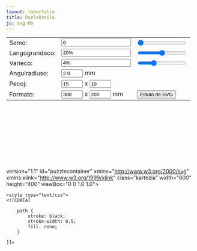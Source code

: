 ```yaml
---
layout: laborfolio
title: Puzlokreilo
js: svg-0b
---
```


<script type="text/javascript">
    // adaptita el https://gist.github.com/Draradech/35d36347312ca6d0887aa7d55f366e30

    function save(filename, data)
    {
        var blob = new Blob([data], {type: "text/csv"});
        if (window.navigator.msSaveOrOpenBlob)
        {
            window.navigator.msSaveBlob(blob, filename);
        }
        else
        {
            var elem = window.document.createElement('a');
            elem.href = window.URL.createObjectURL(blob);
            elem.download = filename;        
            document.body.appendChild(elem);
            elem.click();        
            document.body.removeChild(elem);
        }
    }

    var seed = 1;

    // pseŭdoarbitra nombro inter 0 kaj 1 uzante la sinus-funkcion
    function random() { var x = Math.sin(seed) * 10000; seed += 1; return x - Math.floor(x); }

    // arbitra nombro inter min kaj max
    function uniform(min, max) { var r = random(); return min + r * (max - min); }

    // arbitra bulea valora
    function rbool() { return random() > 0.5; }
    
    // konciza aliro de elemento per @id
    function $(id) { return document.getElementById(id); }

    // aktualigo de la kontrolelementoj
    function updateseed()     { $("_seed").value =    $("seed").value;          update(); }
    function updatetabsize()  { $("_tabsize").value = $("tabsize").value + "%"; update(); }
    function updatejitter()   { $("_jitter").value =  $("jitter").value + "%";  update(); }
    function update_seed() { 
        var val = parseFloat($("_seed").value);    
        if (!isNaN(val)) { 
            $("seed").value = val;
        }    
        updateseed(); 
    }
    function update_tabsize() { 
        var val = parseFloat($("_tabsize").value); 
        if (!isNaN(val)) { 
            $("tabsize").value = val; 
        } 
        updatetabsize(); 
    }
    function update_jitter()  { 
        var val = parseFloat($("_jitter").value);  
        if (!isNaN(val)) { 
            $("jitter").value = val; 
        }  
        updatejitter(); 
    }
    
    // generilo-parametroj / -funkcioj $

    // variabloj estas difinitaj antaŭe en generate(9 resp. parse_input()
    /*
      t = langetograndeco (tabsize)
      j = varieco (jitter)
      xn = # pecoj horizontale
      yn = # pecoj vertikale
    */
    var a, b, c, d, e, t, j, flip, xi, yi, xn, yn, vertical, offset, width, height, radius;
    var ph, pv;

    function first() { 
        e = uniform(-j, j); 
        next();
    }
    function next()  { 
        var flipold = flip; 
        flip = rbool(); 
        a = (flip == flipold ? -e: e); 
        b = uniform(-j, j); 
        c = uniform(-j, j); 
        d = uniform(-j, j); 
        e = uniform(-j, j);
    }

    // la anguloj de la pecoj formas regulan rastron (s=size, o=offset)
    function sl()  { return vertical ? height / yn : width / xn; }
    function sw()  { return vertical ? width / xn : height / yn; }
    function ol()  { return offset + sl() * (vertical ? yi : xi); }
    function ow()  { return offset + sw() * (vertical ? xi : yi); }

    function l(v)  { 
        var ret = ol() + sl() * v; 
        return Math.round(ret * 100) / 100; 
    }
    function w(v)  { 
        var ret = ow() + sw() * v * (flip ? -1.0 : 1.0); 
        return Math.round(ret * 100) / 100; 
    }

    // l,w estas la du koordinatoj
    // unu egon de peco ni desegnas per 3 bezierkurboj;
    // inter punktoj 0 kaj 3 uzante kontrolpunktojn 1 kaj 2
    // poste inter punktoj 3 kaj 6 uzante kontrolpunktojn 4 kaj 5 
    // poste inter punktoj 6 kaj 9 uzante kontrolpunktojn 7 kaj 8
    // la meza kurbo estas la langeto
    function p0l() { return l(0.0); }
    function p0w() { return w(0.0); }
    function p1l() { return l(0.2); }
    function p1w() { return w(a); }
    function p2l() { return l(0.5 + b + d); }
    function p2w() { return w(-t + c); }
    function p3l() { return l(0.5 - t + b); }
    function p3w() { return w(t + c); }
    function p4l() { return l(0.5 - 2.0 * t + b - d); }
    function p4w() { return w(3.0 * t + c); }
    function p5l() { return l(0.5 + 2.0 * t + b - d); }
    function p5w() { return w(3.0 * t + c); }
    function p6l() { return l(0.5 + t + b); }
    function p6w() { return w(t + c); }
    function p7l() { return l(0.5 + b + d); }
    function p7w() { return w(-t + c); }
    function p8l() { return l(0.8); }
    function p8w() { return w(e); }
    function p9l() { return l(1.0); }
    function p9w() { return w(0.0); }
    
    function parse_input()
    {
        seed = parseInt($("seed").value);
        t = parseFloat($("tabsize").value) / 200.0;
        j = parseFloat($("jitter").value) / 100.0;
        xn = parseInt($("xn").value);
        yn = parseInt($("yn").value);
    }
    
    // preparu la horizontalajn kurbojn
    function gen_dh()
    {
        vertical = 0;
        ph = [];

        function add(x,y,s) {
            if (!ph[x]) ph[x] = [];
            ph[x][y] = s;
        } 
        
        for (yi = 1; yi < yn; ++yi) {
            xi = 0;
            first();

            // komenca punkto ĉe (p0l,pow)
            let P0 = [p0l(),p0w()];
            for (; xi < xn; ++xi)
            {
                // ni ĉiam kalkulas 4 punktojn por bezier-kurbo:
                // komenca, kontrol1, kontrol2, fina punktoj
                // tri tiaj kurboj priskribas la falnkon de puzlero
                // la dua (meza) estas la langeto 
                // la fina punkto samtempe estas la komencpunkto de la
                // sekva, do ni bezonas sume nur 10 punktojn
                const Pj = [
                   P0, 
                   [p1l(),p1w()], [p2l(),p2w()], [p3l(),p3w()],
                   [p4l(),p4w()], [p5l(),p5w()], [p6l(),p6w()],
                   [p7l(),p7w()], [p8l(),p8w()], [p9l(),p9w()]
                ];
                add(xi,yi,Pj);
                P0 = Pj[9];
                next();
            }
        }
    }
        
    // preparu la vertikalajn kurbojn
    function gen_dv()
    {
        vertical = 1;

        pv = [];
        function add(x,y,s) {
            if (!pv[x]) pv[x] = [];
            pv[x][y] = s;
        } 
        
        for (xi = 1; xi < xn; ++xi)
            {
            yi = 0;
            first();

            // komenca punkto ĉe (p0w,pol)
            let P0 = [p0w(),p0l()];

            for (; yi < yn; ++yi)
            {
                // ni ĉiam kalkulas 4 punktojn por bezier-kurbo:
                // komenca, kontrol1, kontrol2, fina punktoj
                // tri tiaj kurboj priskribas la falnkon de puzlero
                // la dua (meza) estas la langeto 
                // la fina punkto samtempe estas la komencpunkto de la
                // sekva, do ni bezonas sume nur 10 punktojn
                const Pj = [
                    P0, 
                    [p1w(),p1l()],[p2w(),p2l()],[p3w(),p3l()],
                    [p4w(),p4l()],[p5w(),p5l()],[p6w(),p6l()],
                    [p7w(),p7l()],[p8w(),p8l()],[p9w(),p9l()]
                ];
                add(xi,yi,Pj);
                P0 = Pj[9];
                next();
            }
        }
    }
        
    // pentru la kadron
    function gen_db()
    {
        var str = "";
        
        str += "M " + (offset + radius) + " " + (offset) + " ";
        str += "L " + (offset + width - radius) + " " + (offset) + " ";
        str += "A " + (radius) + " " + (radius) + " 0 0 1 " + (offset + width) + " " + (offset + radius) + " ";
        str += "L " + (offset + width) + " " + (offset + height - radius) + " ";
        str += "A " + (radius) + " " + (radius) + " 0 0 1 " + (offset + width - radius) + " " + (offset + height) + " ";
        str += "L " + (offset + radius) + " " + (offset + height) + " ";
        str += "A " + (radius) + " " + (radius) + " 0 0 1 " + (offset) + " " + (offset + height - radius) + " ";
        str += "L " + (offset) + " " + (offset + radius) + " ";
        str += "A " + (radius) + " " + (radius) + " 0 0 1 " + (offset + radius) + " " + (offset) + " ";
        return str;
    }

    function puzlero(xi,yi) {
        function pt(p) {
            return p[0] + " " + p[1];
        }
        function bezier(p9) { // "M" + pt(p9[0]) + " "
            return (
                 "C" + pt(p9[1]) + " " + pt(p9[2]) + " " + pt(p9[3]) + " "
                + "C" + pt(p9[4]) + " " + pt(p9[5]) + " " + pt(p9[6]) + " "
                + "C" + pt(p9[7]) + " " + pt(p9[8]) + " " + pt(p9[9]));
        }
        function ibezier(p9) { // "M" + pt(p9[0]) + " "
            return (
                 "C" + pt(p9[8]) + " " + pt(p9[7]) + " " + pt(p9[6]) + " "
                + "C" + pt(p9[5]) + " " + pt(p9[4]) + " " + pt(p9[3]) + " "
                + "C" + pt(p9[2]) + " " + pt(p9[1]) + " " + pt(p9[0]));
        }


        let pd = "";
        // supra eĝo
        if (yi==0) {
            const x1 = xi==0? offset : pv[xi][0][0][0]; // x-koordinato sur supra linio
            const x2 = xi==xn-1? offset+width : pv[xi+1][0][0][0]; 
            pd += "M" + pt([x1,offset]) + " "
               + "L" + pt([x2,offset]) + " ";
        } else {
            pd += "M" + pt(ph[xi][yi][0]) + " ";
            pd += bezier(ph[xi][yi]) + " ";
        }

        // dekstra eĝo
        if (xi==xn-1) {
            const y = yi==yn-1? offset+height : ph[xi][yi+1][9][1];
            pd += "L" + pt([offset+width,y]) + " ";
        } else {
            pd += bezier(pv[xi+1][yi]) + " "
        }

        // malsupra eĝo
        if (yi == yn-1) {
            const x = xi==0? offset : pv[xi][yi][0][0]; // x-koordinato sur malsupra linio
            pd += "L" + pt([x,offset+height]) + " ";
        } else {
            pd += ibezier(ph[xi][yi+1]) + " ";
        }

        // maldekstra eĝo
        if (xi == 0) {
            const y = yi==0? offset : ph[0][yi][0][1];
            pd += "L" + pt([offset,y]) + " ";
        } else  {
            pd += ibezier(pv[xi][yi])
        }

        const pado = SVG.pado(pd);
        SVG.atributoj(pado,{id:"p-"+xi+"-"+yi});
        return pado;
    }
    
    function update()
    {
        width = parseInt($("width").value);
        height = parseInt($("height").value);
        radius = parseFloat($("radius").value);
        var ratio = 1.0 * width / height;
        if (ratio > 1.5)
        {
            radius = radius * 900 / width;
            width = 900;
            height = width / ratio;
        } else {
            radius = radius * 600 / height;
            height = 600;
            width = height * ratio;
        }
        $("puzzlecontainer").setAttribute("width", width + 11);
        $("puzzlecontainer").setAttribute("height", height + 11);
        offset = 5.5;
        parse_input();

        gen_dh();
        gen_dv();
        
        
        /*
        $("puzzlepath_h").setAttribute("d", gen_dh());
        $("puzzlepath_v").setAttribute("d", gen_dv());
        $("puzzlepath_b").setAttribute("d", gen_db());
        */

        SVG.malplenigu("puzleroj");
        for (xi=0; xi<xn; xi++) {
            for (yi=0; yi<yn; yi++) {
                const p = puzlero(xi,yi);
                SVG.aldonu("puzleroj",p)
            }
        }
    }
    
    function generate()
    {
        width = parseInt($("width").value);
        height = parseInt($("height").value);
        radius = parseFloat($("radius").value);
        offset = 0.0;
        parse_input();
        
        var data = "<svg xmlns=\"http://www.w3.org/2000/svg\" version=\"1.0\" ";
        data += "width=\"" + width + "mm\" height=\"" + height + "mm\" viewBox=\"0 0 " + width + " " + height + "\">";

        data += "<style type=\"text/css\"><![CDATA["
             +  "path { stroke: black; stroke-width: 0.5; fill: none; }"
             +  "]]></style>";

        data += "<g id=\"puzleroj\">"
 

        /*
        data += "<path fill=\"none\" stroke=\"DarkBlue\" stroke-width=\"0.1\" d=\"";
        data += gen_dh();
        data += "\"></path>";
        data += "<path fill=\"none\" stroke=\"DarkRed\" stroke-width=\"0.1\" d=\"";
        data += gen_dv();
        data += "\"></path>";
        data += "<path fill=\"none\" stroke=\"Black\" stroke-width=\"0.1\" d=\"";
        data += gen_db();
        data += "\"></path>";
        */

        gen_dh();
        gen_dv();

        for (xi=0; xi<xn; xi++) {
            for (yi=0; yi<yn; yi++) {
                const p = puzlero(xi,yi);
                data += p.outerHTML;
            }
        }

        data += " </g></svg>";
        
        save("puzlo_"+xn+"x"+yn+".svg", data);
    }

    // helpfunkcioj
    function metu(kampo,valoro) {
        document.getElementById(kampo).textContent = valoro;
    }

    function valoro(kampo) {
        return parseInt(document.getElementById(kampo).value,10);
    }

    // preparu semon
    $('seed').value = Math.random() * 10000; 
    updateseed();

</script>

   <table>
      <tr>
         <td>Semo:</td>
         <td><input id="_seed" type="text" value="0" onchange="update_seed()"/></td>
         <td><input id="seed" type="range" value="0" min="0" max="9999" step="1" onchange="updateseed()"/></td>
      </tr>
      <tr>
         <td>Langograndeco:</td>
         <td><input id="_tabsize" type="text" value="20%" onchange="update_tabsize()"/></td>
         <td><input id="tabsize" type="range" value="20" min="10" max="30" step="0.1" onchange="updatetabsize()"/></td>
      </tr>
      <tr>
         <td>Varieco:</td>
         <td><input id="_jitter" type="text" value="4%" onchange="update_jitter()"/></td>
         <td><input id="jitter" type="range" value="4" min="0" max="13" step="0.1" onchange="updatejitter()"/></td>
      </tr>
      <tr>
         <td>Angulradiuso:</td>
         <td><input id="radius" type="text" value="2.0" size="4" onchange="update()"/> mm</td>
         <td></td>
      </tr>
      <tr>
         <td>Pecoj:</td>
         <td><input id="xn" type="text" value="15" size="4" onchange="update()"/> x <input id="yn" type="text" value="10"  size="4" onchange="update()"/></td>
         <td></td>
      </tr>
      <tr>
         <td>Formato:</td>
         <td><input id="width" type="text" value="300" size="4" onchange="update()"/> x <input id="height" type="text" value="200"  size="4" onchange="update()"/> mm</td>
         <td><button onclick="generate()">Elŝuto de SVG</button></td>
      </tr>
   </table>

   <svg id="puzzlecontainer">

 version="1.1" 
    id="puzzlecontainer"
    xmlns="http://www.w3.org/2000/svg" 
    xmlns:xlink="http://www.w3.org/1999/xlink" 
    class="kartezia"
    width="600" height="400" 
    viewBox="0 0 1.0 1.0">        
     
    <style type="text/css">
    <![CDATA[

        path {
            stroke: black;
            stroke-width: 0.5;
            fill: none;
        }

    ]]>
  </style> 
  <g id="puzleroj">
  </g>
   </svg>

